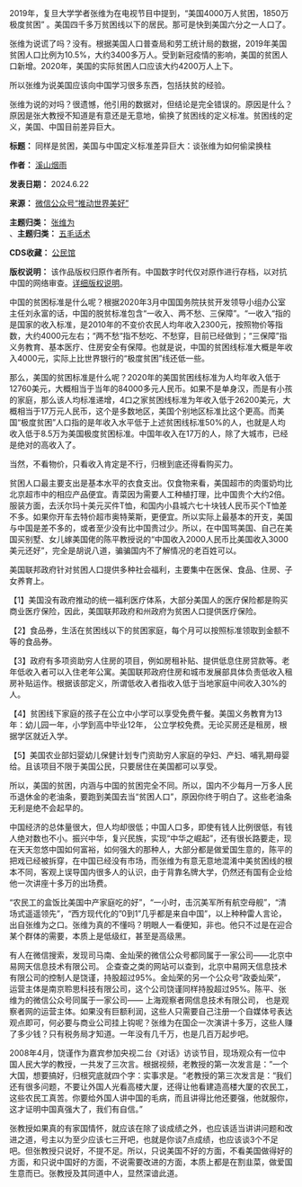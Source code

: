2019年，复旦大学学者张维为在电视节目中提到，“美国4000万人贫困，1850万极度贫困” 。美国四千多万贫困线以下的居民。那可是快到美国六分之一人口了。 


张维为说谎了吗？没有。根据美国人口普查局和劳工统计局的数据，2019年美国贫困人口比例为10.5%，大约3400多万人。受到新冠疫情的影响，美国的贫困人口新增。2020年，美国的实际贫困人口应该大约4200万人上下。 


所以张维为说美国应该向中国学习很多东西，包括扶贫的经验。 


张维为说的对吗？很遗憾，他引用的数据对，但结论是完全错误的。原因是什么？原因是张大教授不知道是有意还是无意地，偷换了贫困线的定义标准。贫困线的定义，美国、中国目前差异巨大。 




**标题：** 同样是贫困，美国与中国定义标准差异巨大：谈张维为如何偷梁换柱  

**作者：** [溪山烟雨](https://chinadigitaltimes.net/space/推动世界美好)  

**发表日期：** 2024.6.22  

**来源：** [微信公众号“推动世界美好”](https://web.archive.org/web/https://mp.weixin.qq.com/s/dBQHlCXpUuQlpY24S606jA)  

**主题归类：** [张维为](https://chinadigitaltimes.net/space/张维为)  
、**主题归类：** [五毛话术](https://chinadigitaltimes.net/space/五毛话术)  

**CDS收藏：** [公民馆](https://chinadigitaltimes.net/space/%E5%85%AC%E6%B0%91%E9%A6%86)  

**版权说明：** 该作品版权归原作者所有。中国数字时代仅对原作进行存档，以对抗中国的网络审查。[详细版权说明](https://chinadigitaltimes.net/chinese/copyright)。


中国的贫困标准是什么呢？根据2020年3月中国国务院扶贫开发领导小组办公室主任刘永富的话，中国的脱贫标准包含“一收入、两不愁、三保障”。“一收入“指的是国家的收入标准，是2010年的不变价农民人均年收入2300元，按照物价等指数，大约4000元左右；“两不愁“指不愁吃、不愁穿，目前已经做到；“三保障”指义务教育、基本医疗、住房安全有保障。也就是说，中国的贫困线标准大概是年收入4000元，实际上比世界银行的“极度贫困”线还低一些。 


那么，美国的贫困标准是什么呢？2020年的美国贫困线标准为人均年收入低于12760美元，大概相当于当年的84000多元人民币。如果不是单身汉，而是有小孩的家庭，那么该人均标准递增，4口之家贫困线标准为年收入低于26200美元，大概相当于17万元人民币，这个是多数地区，美国个别地区标准比这个更高。而美国“极度贫困”人口指的是年收入水平低于上述贫困线标准50%的人，也就是人均收入低于8.5万为美国极度贫困标准。中国年收入在17万的人，除了大城市，已经是绝对的高收入了。 


当然，不看物价，只看收入肯定是不行，归根到底还得看购买力。 


贫困人口最主要支出是基本水平的衣食支出。仅食物来看，美国超市的肉蛋奶均比北京超市中的相应产品便宜。青菜因为需要人工种植打理，比中国贵个大约2倍。服装方面，去沃尔玛十美元买件T恤，和国内小县城六七十块钱人民币买个T恤差不多。如果你开车去特价超市奥特莱斯，更便宜。所以实际上最基本的开支，美国与中国是差不多的，或者至少没有比中国贵过少。所以，在中国骂美国、自己在美国买别墅、女儿嫁美国佬的陈平教授说的“中国收入2000人民币比美国收入3000美元还好”，完全是胡说八道，骗骗国内不了解情况的老百姓可以。 


美国联邦政府针对贫困人口提供多种社会福利，主要集中在医保、食品、住房、子女养育上。 


【1】美国没有政府推动的统一福利医疗体系，大部分美国人的医疗保险都是购买商业医疗保险，因此，美国联邦政府和州政府为贫困人口提供医疗保险。  

【2】食品券，生活在贫困线以下的贫困家庭，每个月可以按照标准领取到金额不等的食品券。  

【3】政府有多项资助穷人住房的项目，例如房租补贴、提供低息住房贷款等。老年低收入者可以入住老年公寓。美国联邦政府住房和城市发展部具体负责低收入租房补贴运作。根据该部定义，所谓低收入者指收入低于当地家庭中间收入30%的人。  

【4】贫困线下家庭的孩子在公立中小学可以享受免费午餐。美国义务教育为13年：幼儿园一年，小学到高中毕业12年， 公立学校免费。无论买房还是租房，根据学区就近入学。  

【5】美国农业部妇婴幼儿保健计划专门资助穷人家庭的孕妇、产妇、哺乳期母婴给。且该项目不限于美国公民，只要居住在美国都可以享受。 


所以，美国的贫困，内涵与中国的贫困完全不同。所以，国内不少每月一万多人民币退休金的老油条，要跑到美国去当“贫困人口”，原因你终于明白了。这些老油条无利是绝不会起早的。


中国经济的总体量很大，但人均却很低；中国人口多，即使有钱人比例很低，有钱人绝对数也不小。振兴中华，复兴民族，实现“中华之崛起”，还有很长路要走，现在天天忽悠中国如何富裕，如何强大的那种人，大部分都是做爱国生意的，陈平的把戏已经被拆穿，在中国已经没有市场，而张维为有意无意地混淆中美贫困线的根本不同，客观上误导国内很多人的认识，由于背靠名牌大学，仍然还有国有企业给他一次讲座十多万的出场费。 


“农民工的盒饭比美国中产家庭吃的好”，“一小时，击沉美军所有航空母舰”，“清场式遥遥领先”，“西方现代化的”0到1”几乎都是来自中国”，以上种种雷人言论，出自张维为之口。张维为真的不懂吗？明眼人一看便知，非也。他只不过是在迎合某个群体的需要，本质上是低级红，甚至是高级黑。 


有人在微信搜索，发现司马南、金灿荣的微信公众号都同属于一家公司——北京中易网天信息技术有限公司。 企查查之类的网站可以查到，北京中易网天信息技术有限公司的控制人是饶谨，持股超过95%。金灿荣的另一个公众号“政委灿荣”，运营主体是南京聆思科技有限公司，这个公司饶谨同样持股超过95%。陈平、张维为的微信公众号同属于一家公司—— 上海观察者网信息技术有限公司， 也是观察者网的运营主体。如果没有巨额利润，这些人只需要自己注册一个自媒体号表达观点即可，何必要与商业公司挂上钩呢？张维为在国企一次演讲十多万，这些人赚了多少钱？只有税务局才知道。一年没有几千万，也是几百万起步吧。 


2008年4月，饶谨作为嘉宾参加央视二台《对话》访谈节目，现场观众有一位中国人民大学的教授，一共发了三次言。根据视频，老教授的第一次发言是：”一个大国，想要搞好，归根究底就四个字：实事求是。“老教授的第三次发言是：“我们还有很多问题，不要让外国人光看高楼大厦，还得让他看建造高楼大厦的农民工，这些农民工真苦。你要给外国人讲中国的毛病，而且讲得比他还要强，他就服你，这才证明中国真强大了，我们有自信。” 


张教授如果真的有家国情怀，就应该在除了谈成绩之外，也应该适当讲讲问题和改进之道，号主以为至少应该七三开吧，也就是你谈7点成绩，也应该谈3个不足吧。但张教授只说好，不提不足。所以，只说美国不好的方面，不看美国做得好的方面，和只说中国好的方面，不说需要改进的方面，本质上都是在割韭菜，做爱国生意而已。张教授及其同道中人，显然深谙此道。 

